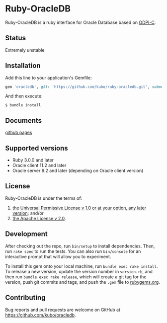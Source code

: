# Ruby-OracleDB

Ruby-OracleDB is a ruby interface for Oracle Database based on [ODPI-C][].

## Status

Extremely unstable

## Installation

Add this line to your application's Gemfile:

```ruby
gem 'oracledb', git: 'https://github.com/kubo/ruby-oracledb.git', submodules: true
```

And then execute:

    $ bundle install

## Documents

[github pages](https://www.jiubao.org/ruby-oracledb/)

## Supported versions

* Ruby 3.0.0 and later
* Oracle client 11.2 and later
* Oracle server 9.2 and later (depending on Oracle client version)

## License

Ruby-OracleDB is under the terms of:

1. [the Universal Permissive License v 1.0 or at your option, any later version](http://oss.oracle.com/licenses/upl); and/or
2. [the Apache License v 2.0](http://www.apache.org/licenses/LICENSE-2.0). 

## Development

After checking out the repo, run `bin/setup` to install dependencies. Then, run `rake spec` to run the tests. You can also run `bin/console` for an interactive prompt that will allow you to experiment.

To install this gem onto your local machine, run `bundle exec rake install`. To release a new version, update the version number in `version.rb`, and then run `bundle exec rake release`, which will create a git tag for the version, push git commits and tags, and push the `.gem` file to [rubygems.org](https://rubygems.org).

## Contributing

Bug reports and pull requests are welcome on GitHub at https://github.com/kubo/oracledb.

[ODPI-C]: https://oracle.github.io/odpi/
